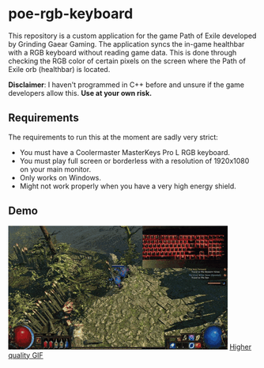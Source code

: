 # poe-rgb-keyboard
This repository is a custom application for the game Path of Exile developed by Grinding Gaear Gaming.
The application syncs the in-game healthbar with a RGB keyboard without reading game data.
This is done through checking the RGB color of certain pixels on the screen where the Path of Exile orb (healthbar) is located.


**Disclaimer**: I haven't programmed in C++ before and unsure if the game developers allow this. **Use at your own risk.**

## Requirements 
The requirements to run this at the moment are sadly very strict:

- You must have a Coolermaster MasterKeys Pro L RGB keyboard.
- You must play full screen or borderless with a resolution of 1920x1080 on your main monitor.
- Only works on Windows.
- Might not work properly when you have a very high energy shield. 

## Demo
![Demo](demo.gif)
[Higher quality GIF](https://gfycat.com/impossibleuniqueatlasmoth)